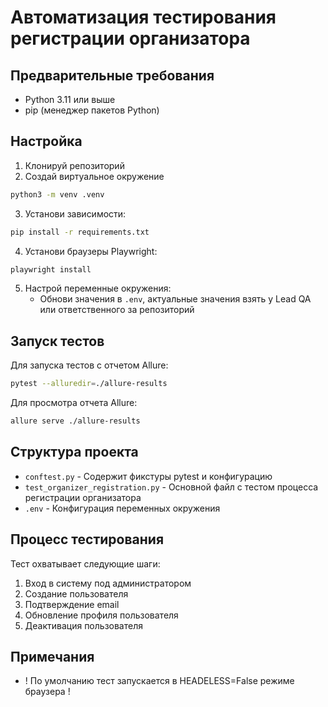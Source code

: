 # Автоматизация тестирования регистрации организатора

## Предварительные требования

- Python 3.11 или выше
- pip (менеджер пакетов Python)

## Настройка

1. Клонируй репозиторий
2. Создай виртуальное окружение
```bash
python3 -m venv .venv
```
3. Установи зависимости:
```bash
pip install -r requirements.txt
```

4. Установи браузеры Playwright:
```bash
playwright install
```

5. Настрой переменные окружения:
   - Обнови значения в `.env`, актуальные значения взять у Lead QA или ответственного за репозиторий

## Запуск тестов

Для запуска тестов с отчетом Allure:

```bash
pytest --alluredir=./allure-results
```

Для просмотра отчета Allure:

```bash
allure serve ./allure-results
```

## Структура проекта

- `conftest.py` - Содержит фикстуры pytest и конфигурацию
- `test_organizer_registration.py` - Основной файл с тестом процесса регистрации организатора
- `.env` - Конфигурация переменных окружения

## Процесс тестирования

Тест охватывает следующие шаги:
1. Вход в систему под администратором
2. Создание пользователя
3. Подтверждение email
4. Обновление профиля пользователя
5. Деактивация пользователя

## Примечания

- ! По умолчанию тест запускается в HEADELESS=False режиме браузера !